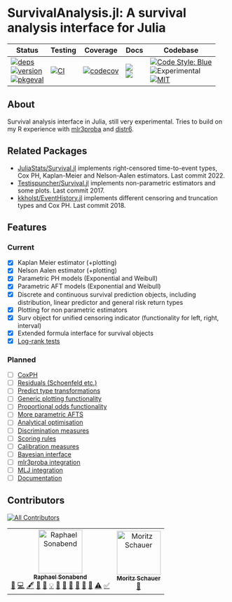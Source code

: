 # SurvivalAnalysis.jl: A survival analysis interface for Julia

| Status | Testing | Coverage | Docs | Codebase |
| -------| ------- | -------- | ---- | ----- |
| [![deps](https://juliahub.com/docs/SurvivalAnalysis/deps.svg)](https://juliahub.com/ui/Packages/SurvivalAnalysis/N9zkY?t=2) <br> [![version](https://juliahub.com/docs/SurvivalAnalysis/version.svg)](https://juliahub.com/ui/Packages/SurvivalAnalysis/N9zkY) <br> [![pkgeval](https://juliahub.com/docs/SurvivalAnalysis/pkgeval.svg)](https://juliahub.com/ui/Packages/SurvivalAnalysis/N9zkY) | [![CI](https://github.com/RaphaelS1/SurvivalAnalysis.jl/actions/workflows/CI.yml/badge.svg)](https://github.com/RaphaelS1/SurvivalAnalysis.jl/actions/workflows/CI.yml) | [![codecov](https://codecov.io/gh/RaphaelS1/SurvivalAnalysis.jl/branch/main/graph/badge.svg?token=R1QK5X4RVP)](https://codecov.io/gh/RaphaelS1/SurvivalAnalysis.jl) | [![](https://img.shields.io/badge/docs-stable-darkblue.svg)](https://raphaels1.github.io/SurvivalAnalysis.jl/stable) <br> [![](https://img.shields.io/badge/docs-dev-lightblue.svg)](https://raphaels1.github.io/SurvivalAnalysis.jl/dev) | [![Code Style: Blue](https://img.shields.io/badge/code%20style-blue-4495d1.svg)](https://github.com/RaphaelS1/SurvivalAnalysis.jl/blob/main/code_style_blue.md) <br> ![Experimental](https://lifecycle.r-lib.org/articles/figures/lifecycle-experimental.svg) <br> [![MIT](https://img.shields.io/badge/License-MIT-yelllow)](https://opensource.org/licenses/MIT) |

## About

Survival analysis interface in Julia, still very experimental. Tries to build on my R experience with [mlr3proba](https://github.com/mlr-org/mlr3proba) and [distr6](https://github.com/alan-turing-institute/distr6).

## Related Packages

* [JuliaStats/Survival.jl](https://github.com/JuliaStats/Survival.jl) implements right-censored time-to-event types, Cox PH, Kaplan-Meier and Nelson-Aalen estimators. Last commit 2022.
* [Testispuncher/Survival.jl](https://github.com/Testispuncher/Survival.jl) implements non-parametric estimators and some plots. Last commit 2017.
* [kkholst/EventHistory.jl](https://github.com/kkholst/EventHistory.jl) implements different censoring and truncation types and Cox PH. Last commit 2018.

## Features

### Current

* [x] Kaplan Meier estimator (+plotting)
* [x] Nelson Aalen estimator (+plotting)
* [x] Parametric PH models (Exponential and Weibull)
* [x] Parametric AFT models (Exponential and Weibull)
* [x] Discrete and continuous survival prediction objects, including distribution, linear predictor and general risk return types
* [x] Plotting for non parametric estimators
* [x] Surv object for unified censoring indicator (functionality for left, right, interval)
* [x] Extended formula interface for survival objects
* [x] [Log-rank tests](https://github.com/RaphaelS1/SurvivalAnalysis.jl/issues/10)

### Planned

* [ ] [CoxPH](https://github.com/RaphaelS1/SurvivalAnalysis.jl/issues/8)
* [ ] [Residuals (Schoenfeld etc.)](https://github.com/RaphaelS1/SurvivalAnalysis.jl/issues/11)
* [ ] [Predict type transformations](https://github.com/RaphaelS1/SurvivalAnalysis.jl/issues/12)
* [ ] [Generic plotting functionality](https://github.com/RaphaelS1/SurvivalAnalysis.jl/issues/13)
* [ ] [Proportional odds functionality](https://github.com/RaphaelS1/SurvivalAnalysis.jl/issues/14)
* [ ] [More parametric AFTS](https://github.com/RaphaelS1/SurvivalAnalysis.jl/issues/15)
* [ ] [Analytical optimisation](https://github.com/RaphaelS1/SurvivalAnalysis.jl/issues/16)
* [ ] [Discrimination measures](https://github.com/RaphaelS1/SurvivalAnalysis.jl/issues/17)
* [ ] [Scoring rules](https://github.com/RaphaelS1/SurvivalAnalysis.jl/issues/19)
* [ ] [Calibration measures](https://github.com/RaphaelS1/SurvivalAnalysis.jl/issues/18)
* [ ] [Bayesian interface](https://github.com/RaphaelS1/SurvivalAnalysis.jl/issues/20)
* [ ] [mlr3proba integration](https://github.com/RaphaelS1/SurvivalAnalysis.jl/issues/21)
* [ ] [MLJ integration](https://github.com/RaphaelS1/SurvivalAnalysis.jl/issues/22)
* [ ] [Documentation](https://github.com/RaphaelS1/SurvivalAnalysis.jl/issues/9)

## Contributors

<!-- ALL-CONTRIBUTORS-BADGE:START - Do not remove or modify this section -->
[![All Contributors](https://img.shields.io/badge/all_contributors-2-orange.svg?style=flat-square)](#contributors-)
<!-- ALL-CONTRIBUTORS-BADGE:END -->

<!-- ALL-CONTRIBUTORS-LIST:START - Do not remove or modify this section -->
<!-- prettier-ignore-start -->
<!-- markdownlint-disable -->
<table>
  <tbody>
    <tr>
      <td align="center"><a href="http://www.raphaelsonabend.co.uk"><img src="https://avatars.githubusercontent.com/u/25639974?v=4?s=100" width="100px;" alt="Raphael Sonabend"/><br /><sub><b>Raphael Sonabend</b></sub></a><br /><a href="https://github.com/RaphaelS1/SurvivalAnalysis.jl/issues?q=author%3ARaphaelS1" title="Bug reports">🐛</a> <a href="https://github.com/RaphaelS1/SurvivalAnalysis.jl/commits?author=RaphaelS1" title="Code">💻</a> <a href="#content-RaphaelS1" title="Content">🖋</a> <a href="https://github.com/RaphaelS1/SurvivalAnalysis.jl/commits?author=RaphaelS1" title="Documentation">📖</a> <a href="#design-RaphaelS1" title="Design">🎨</a> <a href="#example-RaphaelS1" title="Examples">💡</a> <a href="#ideas-RaphaelS1" title="Ideas, Planning, & Feedback">🤔</a> <a href="#maintenance-RaphaelS1" title="Maintenance">🚧</a> <a href="#projectManagement-RaphaelS1" title="Project Management">📆</a> <a href="#question-RaphaelS1" title="Answering Questions">💬</a> <a href="#research-RaphaelS1" title="Research">🔬</a> <a href="https://github.com/RaphaelS1/SurvivalAnalysis.jl/pulls?q=is%3Apr+reviewed-by%3ARaphaelS1" title="Reviewed Pull Requests">👀</a> <a href="https://github.com/RaphaelS1/SurvivalAnalysis.jl/commits?author=RaphaelS1" title="Tests">⚠️</a> <a href="#tutorial-RaphaelS1" title="Tutorials">✅</a></td>
      <td align="center"><a href="http://www.math.chalmers.se/~smoritz/index.html"><img src="https://avatars.githubusercontent.com/u/1923437?v=4?s=100" width="100px;" alt="Moritz Schauer"/><br /><sub><b>Moritz Schauer</b></sub></a><br /><a href="https://github.com/RaphaelS1/SurvivalAnalysis.jl/pulls?q=is%3Apr+reviewed-by%3Amschauer" title="Reviewed Pull Requests">👀</a></td>
    </tr>
  </tbody>
</table>

<!-- markdownlint-restore -->
<!-- prettier-ignore-end -->

<!-- ALL-CONTRIBUTORS-LIST:END -->
<!-- prettier-ignore-start -->
<!-- markdownlint-disable -->

<!-- markdownlint-restore -->
<!-- prettier-ignore-end -->

<!-- ALL-CONTRIBUTORS-LIST:END -->

